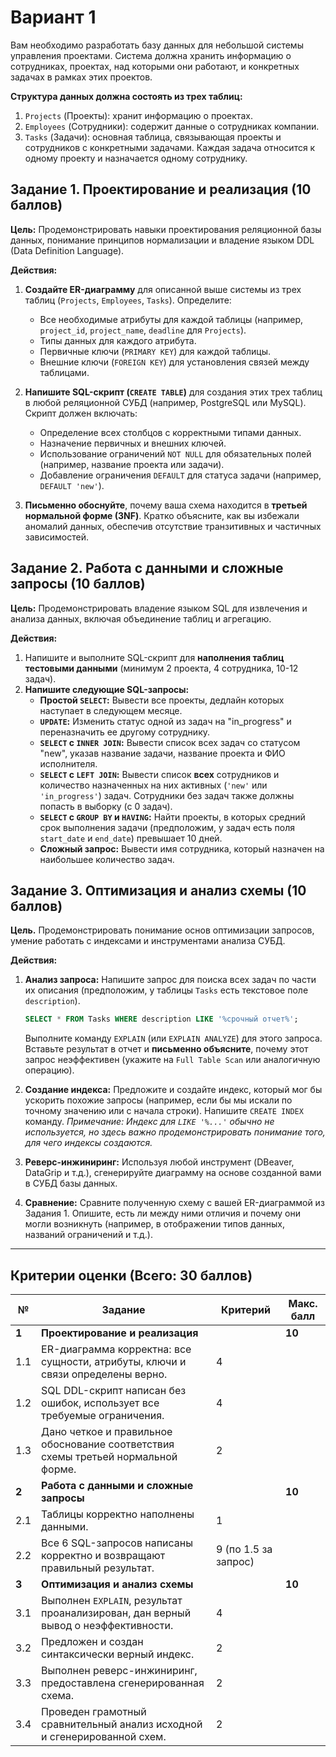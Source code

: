 # Вариант 1

Вам необходимо разработать базу данных для небольшой системы управления проектами. Система должна хранить информацию о сотрудниках, проектах, над которыми они работают, и конкретных задачах в рамках этих проектов.

**Структура данных должна состоять из трех таблиц:**

1.  `Projects` (Проекты): хранит информацию о проектах.
2.  `Employees` (Сотрудники): содержит данные о сотрудниках компании.
3.  `Tasks` (Задачи): основная таблица, связывающая проекты и сотрудников с конкретными задачами. Каждая задача относится к одному проекту и назначается одному сотруднику.

## Задание 1. Проектирование и реализация (10 баллов)

**Цель:** Продемонстрировать навыки проектирования реляционной базы данных, понимание принципов нормализации и владение языком DDL (Data Definition Language).

**Действия:**

1.  **Создайте ER-диаграмму** для описанной выше системы из трех таблиц (`Projects`, `Employees`, `Tasks`). Определите:
    *   Все необходимые атрибуты для каждой таблицы (например, `project_id`, `project_name`, `deadline` для `Projects`).
    *   Типы данных для каждого атрибута.
    *   Первичные ключи (`PRIMARY KEY`) для каждой таблицы.
    *   Внешние ключи (`FOREIGN KEY`) для установления связей между таблицами.

2.  **Напишите SQL-скрипт (`CREATE TABLE`)** для создания этих трех таблиц в любой реляционной СУБД (например, PostgreSQL или MySQL). Скрипт должен включать:
    *   Определение всех столбцов с корректными типами данных.
    *   Назначение первичных и внешних ключей.
    *   Использование ограничений `NOT NULL` для обязательных полей (например, название проекта или задачи).
    *   Добавление ограничения `DEFAULT` для статуса задачи (например, `DEFAULT 'new'`).

3.  **Письменно обоснуйте**, почему ваша схема находится в **третьей нормальной форме (3NF)**. Кратко объясните, как вы избежали аномалий данных, обеспечив отсутствие транзитивных и частичных зависимостей.

## Задание 2. Работа с данными и сложные запросы (10 баллов)

**Цель:** Продемонстрировать владение языком SQL для извлечения и анализа данных, включая объединение таблиц и агрегацию.

**Действия:**

1.  Напишите и выполните SQL-скрипт для **наполнения таблиц тестовыми данными** (минимум 2 проекта, 4 сотрудника, 10-12 задач).
2.  **Напишите следующие SQL-запросы:**
    *   **Простой `SELECT`:** Вывести все проекты, дедлайн которых наступает в следующем месяце.
    *   **`UPDATE`:** Изменить статус одной из задач на "in_progress" и переназначить ее другому сотруднику.
    *   **`SELECT` с `INNER JOIN`:** Вывести список всех задач со статусом "new", указав название задачи, название проекта и ФИО исполнителя.
    *   **`SELECT` с `LEFT JOIN`:** Вывести список **всех** сотрудников и количество назначенных на них активных (`'new'` или `'in_progress'`) задач. Сотрудники без задач также должны попасть в выборку (с 0 задач).
    *   **`SELECT` с `GROUP BY` и `HAVING`:** Найти проекты, в которых средний срок выполнения задачи (предположим, у задач есть поля `start_date` и `end_date`) превышает 10 дней.
    *   **Сложный запрос:** Вывести имя сотрудника, который назначен на наибольшее количество задач.

## Задание 3. Оптимизация и анализ схемы (10 баллов)

**Цель.** Продемонстрировать понимание основ оптимизации запросов, умение работать с индексами и инструментами анализа СУБД.

**Действия:**

1.  **Анализ запроса:** Напишите запрос для поиска всех задач по части их описания (предположим, у таблицы `Tasks` есть текстовое поле `description`).
    ```sql
    SELECT * FROM Tasks WHERE description LIKE '%срочный отчет%';
    ```
    Выполните команду `EXPLAIN` (или `EXPLAIN ANALYZE`) для этого запроса. Вставьте результат в отчет и **письменно объясните**, почему этот запрос неэффективен (укажите на `Full Table Scan` или аналогичную операцию).

2.  **Создание индекса:** Предложите и создайте индекс, который мог бы ускорить похожие запросы (например, если бы мы искали по точному значению или с начала строки). Напишите `CREATE INDEX` команду.
    *Примечание: Индекс для `LIKE '%...'` обычно не используется, но здесь важно продемонстрировать понимание того, для чего индексы создаются.*

3.  **Реверс-инжиниринг:** Используя любой инструмент (DBeaver, DataGrip и т.д.), сгенерируйте диаграмму на основе созданной вами в СУБД базы данных.
4.  **Сравнение:** Сравните полученную схему с вашей ER-диаграммой из Задания 1. Опишите, есть ли между ними отличия и почему они могли возникнуть (например, в отображении типов данных, названий ограничений и т.д.).

---

## Критерии оценки (Всего: 30 баллов)

| № | Задание | Критерий | Макс. балл |
|---|---|---|---|
| **1** | **Проектирование и реализация** | | **10** |
| 1.1 | ER-диаграмма корректна: все сущности, атрибуты, ключи и связи определены верно. | 4 |
| 1.2 | SQL DDL-скрипт написан без ошибок, использует все требуемые ограничения. | 4 |
| 1.3 | Дано четкое и правильное обоснование соответствия схемы третьей нормальной форме. | 2 |
| **2** | **Работа с данными и сложные запросы** | | **10** |
| 2.1 | Таблицы корректно наполнены данными. | 1 |
| 2.2 | Все 6 SQL-запросов написаны корректно и возвращают правильный результат. | 9 (по 1.5 за запрос) |
| **3** | **Оптимизация и анализ схемы** | | **10** |
| 3.1 | Выполнен `EXPLAIN`, результат проанализирован, дан верный вывод о неэффективности. | 4 |
| 3.2 | Предложен и создан синтаксически верный индекс. | 2 |
| 3.3 | Выполнен реверс-инжиниринг, предоставлена сгенерированная схема. | 2 |
| 3.4 | Проведен грамотный сравнительный анализ исходной и сгенерированной схем. | 2 |
